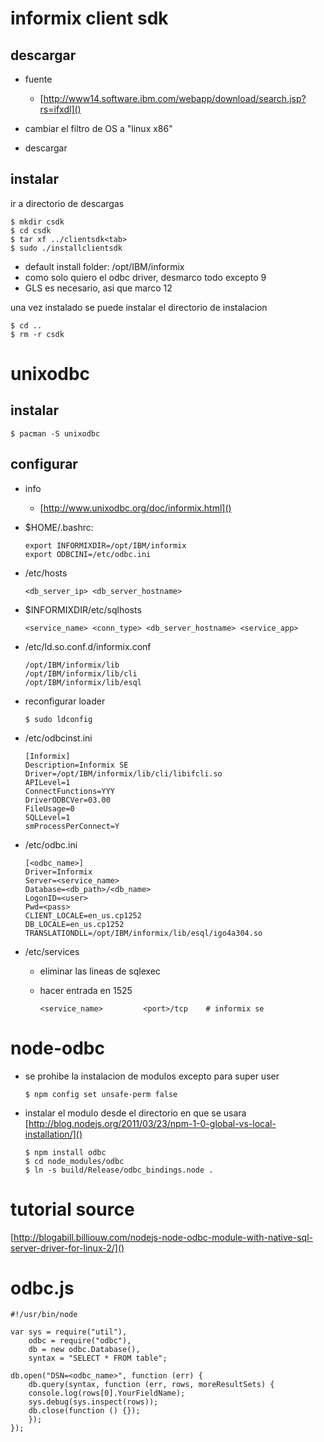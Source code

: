 # informix client sdk

## descargar

*   fuente

    *   [http://www14.software.ibm.com/webapp/download/search.jsp?rs=ifxdl]()

*   cambiar el filtro de OS a "linux x86"
*   descargar

## instalar

ir a directorio de descargas

    $ mkdir csdk
    $ cd csdk
    $ tar xf ../clientsdk<tab>
    $ sudo ./installclientsdk

*   default install folder: /opt/IBM/informix
*   como solo quiero el odbc driver, desmarco todo excepto 9
*   GLS es necesario, asi que marco 12

una vez instalado se puede instalar el directorio de instalacion

    $ cd ..
    $ rm -r csdk

# unixodbc

## instalar

    $ pacman -S unixodbc

## configurar

*   info

    *   [http://www.unixodbc.org/doc/informix.html]()

*   $HOME/.bashrc:

        export INFORMIXDIR=/opt/IBM/informix
        export ODBCINI=/etc/odbc.ini

*   /etc/hosts

        <db_server_ip> <db_server_hostname>

*   $INFORMIXDIR/etc/sqlhosts

        <service_name> <conn_type> <db_server_hostname> <service_app>

*   /etc/ld.so.conf.d/informix.conf

        /opt/IBM/informix/lib
        /opt/IBM/informix/lib/cli
        /opt/IBM/informix/lib/esql

*   reconfigurar loader

        $ sudo ldconfig

*   /etc/odbcinst.ini

        [Informix]
        Description=Informix SE
        Driver=/opt/IBM/informix/lib/cli/libifcli.so
        APILevel=1
        ConnectFunctions=YYY
        DriverODBCVer=03.00
        FileUsage=0
        SQLLevel=1
        smProcessPerConnect=Y

*   /etc/odbc.ini

        [<odbc_name>]
        Driver=Informix
        Server=<service_name>
        Database=<db_path>/<db_name>
        LogonID=<user>
        Pwd=<pass>
        CLIENT_LOCALE=en_us.cp1252
        DB_LOCALE=en_us.cp1252
        TRANSLATIONDLL=/opt/IBM/informix/lib/esql/igo4a304.so

*   /etc/services

    *   eliminar las lineas de sqlexec
    *   hacer entrada en 1525

            <service_name>         <port>/tcp    # informix se

# node-odbc

*   se prohibe la instalacion de modulos excepto para super user

        $ npm config set unsafe-perm false

*   instalar el modulo desde el directorio en que se usara  
    [http://blog.nodejs.org/2011/03/23/npm-1-0-global-vs-local-installation/]()

        $ npm install odbc
        $ cd node_modules/odbc
        $ ln -s build/Release/odbc_bindings.node .

# tutorial source

[http://blogabill.billiouw.com/nodejs-node-odbc-module-with-native-sql-server-driver-for-linux-2/]()

# odbc.js

    #!/usr/bin/node

    var sys = require("util"),
        odbc = require("odbc"),
        db = new odbc.Database(),
        syntax = "SELECT * FROM table";

    db.open("DSN=<odbc_name>", function (err) {
        db.query(syntax, function (err, rows, moreResultSets) {
        console.log(rows[0].YourFieldName);
        sys.debug(sys.inspect(rows));
        db.close(function () {});
        });
    });
